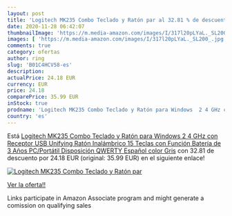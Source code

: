 ```yaml
---
layout: post
title: 'Logitech MK235 Combo Teclado y Ratón par al 32.81 % de descuento'
date: 2020-11-28 06:42:07
thumbnailImage: 'https://m.media-amazon.com/images/I/317l20pLYaL._SL200_.jpg'
images: [ 'https://m.media-amazon.com/images/I/317l20pLYaL._SL200_.jpg' ]
comments: true
category: ofertas
author: ring
slug: 'B01C4HCV58-es'
description:
actualPrice: 24.18 EUR
currency: EUR
price: 24.18
comparePrice: 35.99 EUR
inStock: true
prodname: 'Logitech MK235 Combo Teclado y Ratón para Windows  2 4 GHz con Receptor USB Unifying  Ratón Inalámbrico  15 Teclas con Función  Batería de 3 Años  PC/Portátil  Disposición QWERTY Español  color Gris'
country: 'es'
---
```


Está [Logitech MK235 Combo Teclado y Ratón para Windows  2 4 GHz con Receptor USB Unifying  Ratón Inalámbrico  15 Teclas con Función  Batería de 3 Años  PC/Portátil  Disposición QWERTY Español  color Gris](https://www.amazon.es/dp/B01C4HCV58/?tag=tolees-21) con 32.81 de descuento por 24.18 EUR (original: 35.99 EUR) en el siguiente enlace!

[![Logitech MK235 Combo Teclado y Ratón par](https://m.media-amazon.com/images/I/317l20pLYaL._SL200_.jpg)](https://www.amazon.es/dp/B01C4HCV58/?tag=tolees-21)

[Ver la oferta!!](https://www.amazon.es/dp/B01C4HCV58/?tag=tolees-21)

Links participate in Amazon Associate program and might generate a comission on qualifying sales


